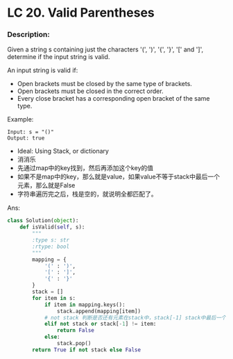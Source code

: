 # LC 20. Valid Parentheses

### Description:
Given a string s containing just the characters '(', ')', '{', '}', '[' and ']', determine if the input string is valid.

An input string is valid if:

* Open brackets must be closed by the same type of brackets.
* Open brackets must be closed in the correct order.
* Every close bracket has a corresponding open bracket of the same type.


Example:

```
Input: s = "()"
Output: true
```

* Ideal: Using Stack, or dictionary
* 消消乐
* 先通过map中的key找到，然后再添加这个key的值
* 如果不是map中的key，那么就是value，如果value不等于stack中最后一个元素，那么就是False
* 字符串遍历完之后，栈是空的，就说明全都匹配了。

Ans:
```py
class Solution(object):
    def isValid(self, s):
        """
        :type s: str
        :rtype: bool
        """
        mapping = {
            '(' : ')',
            '[' : ']',
            '{' : '}'
        }
        stack = []
        for item in s:
            if item in mapping.keys():
                stack.append(mapping[item])
            # not stack 判断是否还有元素在stack中，stack[-1] stack中最后一个元素
            elif not stack or stack[-1] != item:
                return False
            else:
                stack.pop()
        return True if not stack else False
```
